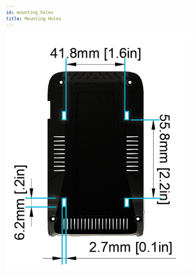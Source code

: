 ```yaml
---
id: mounting_holes
title: Mounting Holes
---
```


![Mounting holes](/img/hardware/legacy_devices/autopi_tmu_can_fd/mounting_holes/mounting_holes.png)

